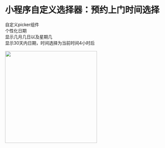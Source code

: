 # 小程序自定义选择器：预约上门时间选择
自定义picker组件<br>
个性化日期<br>
显示几月几日以及星期几<br>
显示30天内日期，时间选择为当前时间4小时后<br><br>
<img src="https://lbdj.oss-cn-beijing.aliyuncs.com/lbdj_app_h5/activity/lpw/weChat1.png" width="300"/>
